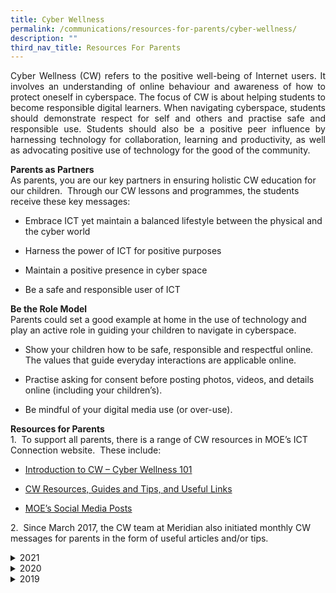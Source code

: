 ```yaml
---
title: Cyber Wellness
permalink: /communications/resources-for-parents/cyber-wellness/
description: ""
third_nav_title: Resources For Parents
---
```

<p align = "justify">Cyber Wellness (CW) refers to the positive well-being of Internet users. It involves an understanding of online behaviour and awareness of how to protect oneself in cyberspace. The focus of CW is about helping students to become responsible digital learners. When navigating cyberspace, students should demonstrate respect for self and others and practise safe and responsible use. Students should also be a positive peer influence by harnessing technology for collaboration, learning and productivity, as well as advocating positive use of technology for the good of the community.</p>

**Parents as Partners**  
As parents, you are our key partners in ensuring holistic CW education for our children.  Through our CW lessons and programmes, the students receive these key messages:

*   Embrace ICT yet maintain a balanced lifestyle between the physical and the cyber world  
    
*   Harness the power of ICT for positive purposes  
    
*   Maintain a positive presence in cyber space  
    
*   Be a safe and responsible user of ICT

**Be the Role Model**<br>
Parents could set a good example at home in the use of technology and play an active role in guiding your children to navigate in cyberspace.

*   Show your children how to be safe, responsible and respectful online. The values that guide everyday interactions are applicable online.  
    
*   Practise asking for consent before posting photos, videos, and details online (including your children’s).  
    
*   Be mindful of your digital media use (or over-use).

**Resources for Parents**<br>
1.  To support all parents, there is a range of CW resources in MOE’s ICT Connection website.  These include:
*   [Introduction to CW – Cyber Wellness 101](https://ictconnection.moe.edu.sg/cyber-wellness/cyber-wellness-101)  
    
*   [CW Resources, Guides and Tips, and Useful Links](https://ictconnection.moe.edu.sg/cyber-wellness/for-parents)  
    
*   [MOE’s Social Media Posts](https://ictconnection.moe.edu.sg/cyber-wellness/for-parents/guides-and-tips/social-media-posts)

2.  Since March 2017, the CW team at Meridian also initiated monthly CW messages for parents in the form of useful articles and/or tips.

<details> <summary>2021</summary> <ul>
  <li>Term 1 2021:  Parental controls. <a href = "/files/Communications/Resources%20for%20Parents/Cyber%20Wellness/Parental%20Control%20Resource_Term1_%202021.pdf">See guide</a></li>
  <li>Term 2 2021: What is cyber bullying?  Why does it matter? <a href = "/files/Communications/Resources%20for%20Parents/Cyber%20Wellness/CW%20Message%20-%20Term%202%202021.pdf">Find out</a></li>
</ul> </details>

<details> <summary>2020</summary> <ul>
  <li>January 2020:  First phone <a href = "https://www.youtube.com/watch?v=2reBGK-1zC4&feature=youtu.be">Watch Video</a></li>
  <li>February 2020:  Safer Internet Day 2020. <a href = "https://www.saferinternetday.org/">Find out</a></li>
	<li>March 2020: Be safe, be smart, be kind. <a href = "https://www.youtube.com/watch?v=gq5S77jZeIc">Watch Video</a></li>
	<li>April 2020:  How do we act when we are on the internet.<a href = "https://www.youtube.com/watch?v=0u6-2aCea-M">Watch Video</a></li>
	<li>Jun 2020:  Cyber wellness tips during home-based learning.<a href = "/files/Communications/Resources%20for%20Parents/Cyber%20Wellness/CW%20for%20HBL.pdf">See Tips</a></li>
<li>July 2020:  How to spot and stop fake news.<a href = "https://www.betterinternet.sg/Resources/Resources-Listing/Fact-checking-tips">Learn how to</a></li>
<li>August 2020:  Parental controls apps.<a href = "https://www.betterinternet.sg/Resources/Resources-Listing/Parents---Parental-control-apps">Learn how to</a></li>
<li>Septeber 2020:  Screen time.<a href = "https://drive.google.com/file/d/1MItQ9I7PIF0s7pGMbfA8Wk2Z9EW4cwYZ/view">Watch Video</a></li>
<li>October 2020:  Think before you share.<a href = "https://www.betterinternet.sg/-/media/Resources/PDFs/Youth-Guides/MLC-FB-MediaSmart--Think-Before-You-Share.pdf">See Guide</a></li>
</ul> </details>


<details> <summary>2019</summary> <ul>
  <li>January 2019:  Setting parental controls on your child's device.<a href = "https://ictconnection.moe.edu.sg/cyber-wellness/for-parents/guides-and-tips/parental-controls">See Tips</a></li>
  <li>February 2019:  Safer Internet Day 2019. <a href = "https://www.saferinternet.org.uk/blog/new-resources-3-18-year-olds-looking-consent-online-safer-internet-day">See Guide</a></li>
	<li>March 2019: Express appropriately online. <a href = "/files/Communications/Resources%20for%20Parents/Cyber%20Wellness/2019%20Connect%20T1%20Parents%20Tipsheet.pdf">See Tips</a></li>
	<li>April 2019:  5 Short clips on falsehoods.<a href = "https://www.youtube.com/watch?v=r3W0iInFJ6E&list=PLeJJPJHVn6KueBFn4u0QH9Q0Jlo1MEMxw">Watch Video</a></li>
	<li>May 2019:  Going safe online.<a href = "https://www.csa.gov.sg/gosafeonline/resources/cyber-tips-4-you-flyer">See Tips</a></li>
<li>July 2019:  How to stay safe on public WiFi.<a href = "https://www.csa.gov.sg/gosafeonline/go-safe-for-me/homeinternetusers/how-to-stay-safe-on-public-wi-fi">Learn how to</a></li>
<li>August 2019:  Be internet awesome.<a href = "https://www.blog.google/technology/families/be-internet-awesome-helping-kids-make-smart-decisions-online/">Find out</a></li>
<li>September 2019:  Copyright laws.<a href = "https://www.youtube.com/watch?v=suMza6Q8J08">Watch Video</a></li>
<li>October 2019:  Internet Quiz.<a href = "https://www.commonsensemedia.org/blog/why-you-probably-shouldnt-take-that-facebook-quiz">See Tips</a></li>
<li>November 2019:  Video games addictions:<a href = "https://www.webmd.com/mental-health/addiction/video-game-addiction#1">Read article</a></li>
</ul> </details>